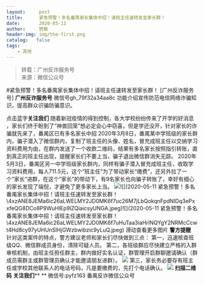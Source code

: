 ```yaml
---
layout:     post
title:      紧急预警！多名番禺家长集体中招！请班主任速转发至家长群！
date:       2020-05-11
author:     转载
header-img: img/the-first.png
catalog:   false
tags:
    - 其他
---
```


<blockquote><p>转载：广州反诈服务号<br>
来源：微信公众号</p></blockquote>

#紧急预警！多名番禺家长集体中招！请班主任速转发至家长群！
[广州反诈服务号]
**广州反诈服务号**
微信号gh_79f32a34aa8c
功能介绍宣传防范电信网络诈骗知识，提高群众识骗防骗意识。

点击蓝字**关注我们**
随着新冠疫情的得到控制，各大学校纷纷传来了开学的好消息
，家长们终于盼到了“神兽回笼”想必定会心中窃喜，但是学还没开，针对家长的诈骗就先来了，番禺区已有多名家长中招
2020年3月8日，番禺某中学班级的家长群内，骗子潜入了微信群内，复制了班主任的头像、姓名，冒充成班主任以交纳学习资料费用为由，在群内发送了一个收款二维码，结果有多名家长按照指引转账，直到真正的班主任出现，提醒家长们不要上当，骗子退出微信群消失无踪。
2020年5月3日，番禺区另一中学班级家长群内，同样有骗子潜入冒充成班主任，收取学习资料费用，每人711.5元，这个“班主任”为了带动家长“缴费”，还另外拉了一个“家长”进群，在这个“家长”的带动下，有9名家长也向骗子转账了，幸好有细心的家长发现了端倪，才避免了更多家长上当。
![]({{site.baseurl}}/postimg/4xzANE8JEMa6ic26aLWELMY2JD0MK6f7uEpzI1Os1BEopsL4qQGKoe8kDbibaSQJtP3ZUWGVwDheibjrxTd17QfJw.jpeg)![](2020-05-11
紧急预警！多名番禺家长集体中招！请班主任速转发至家长群！\\4xzANE8JEMa6ic26aLWELMY2JD0MK6f7uc26M7jLbQokqnFpdNIDq3ePxxfeQG8DCo8P9WuHlEp9lZQiaicsyUNGA.jpeg)![](2020-05-11
紧急预警！多名番禺家长集体中招！请班主任速转发至家长群！\\4xzANE8JEMa6ic26aLWELMY2JD0MK6f7uHuTaa3iaHrlNQYgY2NRMcCcwt4Hd8cy97yUHUnSIHjGWzbwibzic9yLuQ.jpeg)
滑动查看更多图片
**警方提醒**
针对这类案件的特点，警方建议老师和家长们尽快做到三点：
第一，迅速核查班级QQ、微信群成员身份，清除可疑人员。
第二，各班级群应尽快建立严格的入群审核机制，由班主任担任群主，群内做好实名认证，群管理开启群聊邀请确认（群成员需群主或群管理员确认才能邀请朋友进群）。
![]({{site.baseurl}}/postimg/4xzANE8JEMa6ic26aLWELMY2JD0MK6f7u2znnk6HnU0VjWIOs8CoQicxGUibKAKAX2p5nyHyXhYIn0bJglKbOMiaWg.jpeg)
第三，家长务必要存有班主任或学校其他联系人的电话号码，凡是要缴费的，先打个电话确认。
![]({{site.baseurl}}/postimg/4xzANE8JEMa6ic26aLWELMY2JD0MK6f7uut5yyHZ7w1S9ynF50ON87ssKF8esxkgXIjhNq6ibjCHteJZjibUbRLyA.jpeg)
**扫描二维码**
**关注我们****
**
微信号:pyfz163
番禺反诈微信公众号

